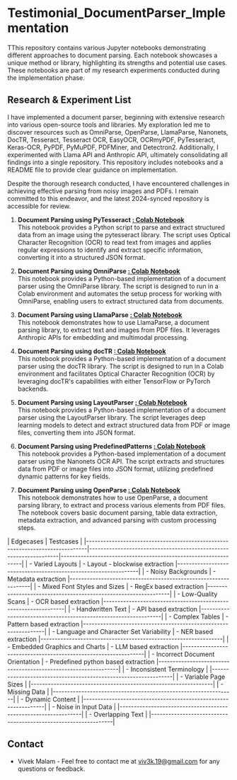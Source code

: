 # Testimonial_DocumentParser_Implementation
TThis repository contains various Jupyter notebooks demonstrating different approaches to document parsing. Each notebook showcases a unique method or library, highlighting its strengths and potential use cases. These notebooks are part of my research experiments conducted during the implementation phase.

## Research & Experiment List
I have implemented a document parser, beginning with extensive research into various open-source tools and libraries. My exploration led me to discover resources such as OmniParse, OpenParse, LlamaParse, Nanonets, DocTR, Tesseract, Tesseract OCR, EasyOCR, OCRmyPDF, PyTesseract, Keras-OCR, PyPDF, PyMuPDF, PDFMiner, and Detectron2. Additionally, I experimented with Llama API and Anthropic API, ultimately consolidating all findings into a single repository. This repository includes notebooks and a README file to provide clear guidance on implementation.

Despite the thorough research conducted, I have encountered challenges in achieving effective parsing from noisy images and PDFs. I remain committed to this endeavor, and the latest 2024-synced repository is accessible for review.

1. **Document Parsing using PyTesseract [ : Colab Notebook](using_PyTesseract)**  
   This notebook provides a Python script to parse and extract structured data from an image using the pytesseract library. The script uses Optical Character Recognition (OCR) to read text from images and applies regular expressions to identify and extract specific information, converting it into a structured JSON format.

2. **Document Parsing using OmniParse [ : Colab Notebook](uusing_OmniParse)**  
   This notebook provides a Python-based implementation of a document parser using the OmniParse library. The script is designed to run in a Colab environment and automates the setup process for working with OmniParse, enabling users to extract structured data from documents.

3. **Document Parsing using LlamaParse [ : Colab Notebook](using_LlamaParse)**  
   This notebook demonstrates how to use LlamaParse, a document parsing library, to extract text and images from PDF files. It leverages Anthropic APIs for embedding and multimodal processing.

4. **Document Parsing using docTR [ : Colab Notebook](using_docTR)**  
   This notebook provides a Python-based implementation of a document parser using the docTR library. The script is designed to run in a Colab environment and facilitates Optical Character Recognition (OCR) by leveraging docTR's capabilities with either TensorFlow or PyTorch backends.

5. **Document Parsing using LayoutParser [ : Colab Notebook](using_LayoutParser)**  
   This notebook provides a Python-based implementation of a document parser using the LayoutParser library. The script leverages deep learning models to detect and extract structured data from PDF or image files, converting them into JSON format.

6. **Document Parsing using PredefinedPatterns [ : Colab Notebook](using_PredefindPatterns)**  
   This notebook provides a Python-based implementation of a document parser using the Nanonets OCR API. The script extracts and structures data from PDF or image files into JSON format, utilizing predefined dynamic patterns for key fields.

7. **Document Parsing using OpenParse [ : Colab Notebook](using_OpenParse)**  
   This notebook demonstrates how to use OpenParse, a document parsing library, to extract and process various elements from PDF files. The notebook covers basic document parsing, table data extraction, metadata extraction, and advanced parsing with custom processing steps.



|  Edgecases                                                                   |  Testcases                                                        |
|------------------------------------------------------------------------------|-------------------------------------------------------------------|----------------------------------------------------------------|
| - Varied Layouts                                                             | - Layout - blockwise extraction                                   |----------------------------------------------------------------|
| - Noisy Backgrounds                                                          | - Metadata extraction                                             |----------------------------------------------------------------|
| - Mixed Font Styles and Sizes                                                | - RegEx based extraction                                          |----------------------------------------------------------------|
| - Low-Quality Scans                                                          | - OCR based extraction                                            |----------------------------------------------------------------|
| - Handwritten Text                                                           | - API based extraction                                            |----------------------------------------------------------------|
| - Complex Tables                                                             | - Pattern based extraction                                        |----------------------------------------------------------------|
| - Language and Character Set Variability                                     | - NER based extraction                                            |----------------------------------------------------------------|
| - Embedded Graphics and Charts                                               | - LLM based extraction                                            |----------------------------------------------------------------|
| - Incorrect Document Orientation                                             | - Predefined python based extraction                              |----------------------------------------------------------------|
| - Inconsistent Terminology                                                   |                                                                   |----------------------------------------------------------------|
| - Variable Page Sizes                                                        |                                                                   |----------------------------------------------------------------|
| - Missing Data                                                               |                                                                   |----------------------------------------------------------------|
| - Dynamic Content                                                            |                                                                   |----------------------------------------------------------------|
| - Noise in Input Data                                                        |                                                                   |----------------------------------------------------------------|
| - Overlapping Text                                                           |                                                                   |----------------------------------------------------------------|


## Contact
* Vivek Malam - Feel free to contact me at viv3k.19@gmail.com for any questions or feedback.
